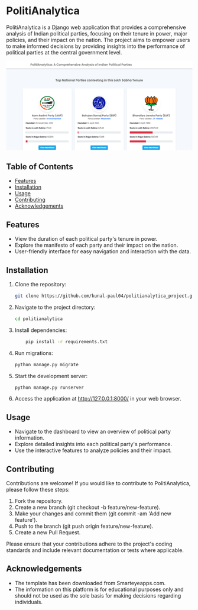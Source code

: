 # PolitiAnalytica

PolitiAnalytica is a Django web application that provides a comprehensive analysis of Indian political parties, focusing on their tenure in power, major policies, and their impact on the nation. The project aims to empower users to make informed decisions by providing insights into the performance of political parties at the central government level.

![PolitiAnalytica Screenshot](screenshot.png)

## Table of Contents

- [Features](#features)
- [Installation](#installation)
- [Usage](#usage)
- [Contributing](#contributing)
- [Acknowledgements](#acknowledgements)

## Features

- View the duration of each political party's tenure in power.
- Explore the manifesto of each party and their impact on the nation.
- User-friendly interface for easy navigation and interaction with the data.

## Installation

1. Clone the repository:
   ```bash
   git clone https://github.com/kunal-paul04/politianalytica_project.git
2. Navigate to the project directory:
    ```bash
    cd politianalytica
3. Install dependencies:
    ```bash
        pip install -r requirements.txt
4. Run migrations:
    ```bash
    python manage.py migrate
5. Start the development server:
    ```bash
    python manage.py runserver
6. Access the application at http://127.0.0.1:8000/ in your web browser.

## Usage

- Navigate to the dashboard to view an overview of political party information.
- Explore detailed insights into each political party's performance.
- Use the interactive features to analyze policies and their impact.

## Contributing

Contributions are welcome! If you would like to contribute to PolitiAnalytica, please follow these steps:

1. Fork the repository.
2. Create a new branch (git checkout -b feature/new-feature).
3. Make your changes and commit them (git commit -am 'Add new feature').
4. Push to the branch (git push origin feature/new-feature).
5. Create a new Pull Request.

Please ensure that your contributions adhere to the project's coding standards and include relevant documentation or tests where applicable.

## Acknowledgements
- The template has been downloaded from Smarteyeapps.com.
- The information on this platform is for educational purposes only and should not be used as the sole basis for making decisions regarding individuals.